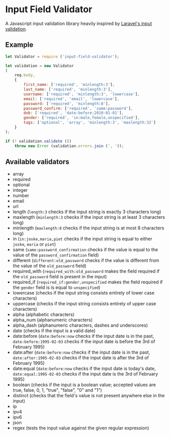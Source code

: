 # Input Field Validator

A Javascript input validation library heavily inspired by [Laravel's input validation](https://laravel.com/docs/5.4/validation).

## Example

```js
let Validator = require ('input-field-validator');

let validation = new Validator
(
	req.body,
	{
		first_name: ['required', 'minlength:3'],
		last_name: ['required', 'minlength:3'],
		username: ['required', 'minlength:3', 'lowercase'],
		email: ['required', 'email', 'lowercase'],
		password: ['required', 'minlength:8'],
		password_confirm: ['required', 'same:password'],
		dob: ['required', 'date:before:2010-01-01'],
		gender: ['required', 'in:male,female,unspecified'],
		tags: ['optional', 'array', 'minlength:3', 'maxlength:32']
	}
);

if (! validation.validate ())
	throw new Error (validation.errors.join (', '));
```

## Available validators

* array
* required
* optional
* integer
* number
* email
* url
* length (`length:3` checks if the input string is exactly 3 characters long)
* maxlength (`minlength:3` checks if the input string is at least 3 characters long)
* minlength (`maxlength:8` checks if the input string is at most 8 characters long)
* in (`in:joske,maria,piet` checks if the input string is equal to either `joske`, `maria` or `piet`)
* same (`same:password_confirmation` checks if the value is equal to the value of the `password_confirmation` field)
* different (`different:old_password` checks if the value is different from the value of the `old_password` field)
* required_with (`required_with:old_password` makes the field required if the `old_password` field is present in the input)
* required_if (`required_if:gender,unspecified` makes the field required if the `gender` field is is equal to `unspecified`)
* lowercase (checks if the input string consists entirely of lower case characters)
* uppercase (checks if the input string consists entirely of upper case characters)
* alpha (alphabetic characters)
* alpha_num (alphanumeric characters)
* alpha_dash (alphanumeric characters, dashes and underscores)
* date (checks if the input is a valid date)
* date:before (`date:before:now` checks if the input date is in the past, `date:before:1995-02-03` checks if the input date is before the 3rd of February 1995)
* date:after (`date:before:now` checks if the input date is in the past, `date:after:1995-02-03` checks if the input date is after the 3rd of February 1995)
* date:equal (`date:before:now` checks if the input date is today's date, `date:equal:1995-02-03` checks if the input date is the 3rd of February 1995)
* boolean (checks if the input is a boolean value; accepted values are true, false, 0, 1, "true", "false", "0" and "1")
* distinct (checks that the field's value is not present anywhere else in the input)
* ip
* ipv4
* ipv6
* json
* regex (tests the input value against the given regular expression)
